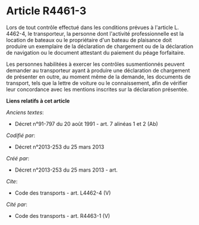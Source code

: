 # Article R4461-3

Lors de tout contrôle effectué dans les conditions prévues à l'article L. 4462-4, le transporteur, la personne dont
l'activité professionnelle est la location de bateaux ou le propriétaire d'un bateau de plaisance doit produire un exemplaire
de la déclaration de chargement ou de la déclaration de navigation ou le document attestant du paiement du péage
forfaitaire. 

Les personnes habilitées à exercer les contrôles susmentionnés peuvent demander au transporteur ayant à produire une
déclaration de chargement de présenter en outre, au moment même de la demande, les documents de transport, tels que la lettre
de voiture ou le connaissement, afin de vérifier leur concordance avec les mentions inscrites sur la déclaration présentée.

**Liens relatifs à cet article**

_Anciens textes_:

  - Décret n°91-797 du 20 août 1991 - art. 7 alinéas 1 et 2 (Ab)

_Codifié par_:

  - Décret n°2013-253 du 25 mars 2013

_Créé par_:

  - Décret n°2013-253 du 25 mars 2013 - art.

_Cite_:

  - Code des transports - art. L4462-4 (V)

_Cité par_:

  - Code des transports - art. R4463-1 (V)

